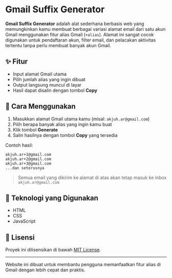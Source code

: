 
# Gmail Suffix Generator

**Gmail Suffix Generator** adalah alat sederhana berbasis web yang memungkinkan kamu membuat berbagai variasi alamat email dari satu akun Gmail menggunakan fitur alias Gmail (`+alias`). Alamat ini sangat cocok digunakan untuk pendaftaran akun, filter email, dan pelacakan aktivitas tertentu tanpa perlu membuat banyak akun Gmail.

## ✨ Fitur

- Input alamat Gmail utama
- Pilih jumlah alias yang ingin dibuat
- Output langsung muncul di layar
- Hasil dapat disalin dengan tombol **Copy**

## 🚀 Cara Menggunakan

1. Masukkan alamat Gmail utama kamu (misal: `akjuh.ar@gmail.com`)
2. Pilih berapa banyak alias yang ingin kamu buat
3. Klik tombol **Generate**
4. Salin hasilnya dengan tombol **Copy** yang tersedia

Contoh hasil:
```
akjuh.ar+1@gmail.com  
akjuh.ar+2@gmail.com  
akjuh.ar+3@gmail.com  
...dan seterusnya
```

> Semua email yang dikirim ke alamat di atas akan tetap masuk ke inbox `akjuh.ar@gmail.com`

## 🔧 Teknologi yang Digunakan

- HTML
- CSS
- JavaScript

## 📜 Lisensi

Proyek ini dilisensikan di bawah [MIT License](https://opensource.org/licenses/MIT).

---
Website ini dibuat untuk membantu pengguna memanfaatkan fitur alias di Gmail dengan lebih cepat dan praktis.
